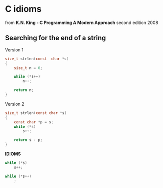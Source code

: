 # C idioms

from **K.N. King - C Programming A Modern Approach** second edition 2008

## Searching for the end of a string

Version 1

```c
size_t strlen(const  char *s)
{
    size_t n = 0;

    while (*s++)
        n++;

    return n;
}
```
Version 2

```c
size_t strlen(const char *s)
{
    const char *p = s;
    while (*s)
        s++;

    return s - p;
}
```

**IDIOMS**

```c
while (*s)
    s++;
```

```c
while (*s++)
    ;
```
